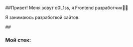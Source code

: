 ##Привет! Меня зовут d0L1ss, я Frontend разработчик👋🏻

Я занимаюсь разработкой сайтов.

##<h3>Мой стек:<h3>
